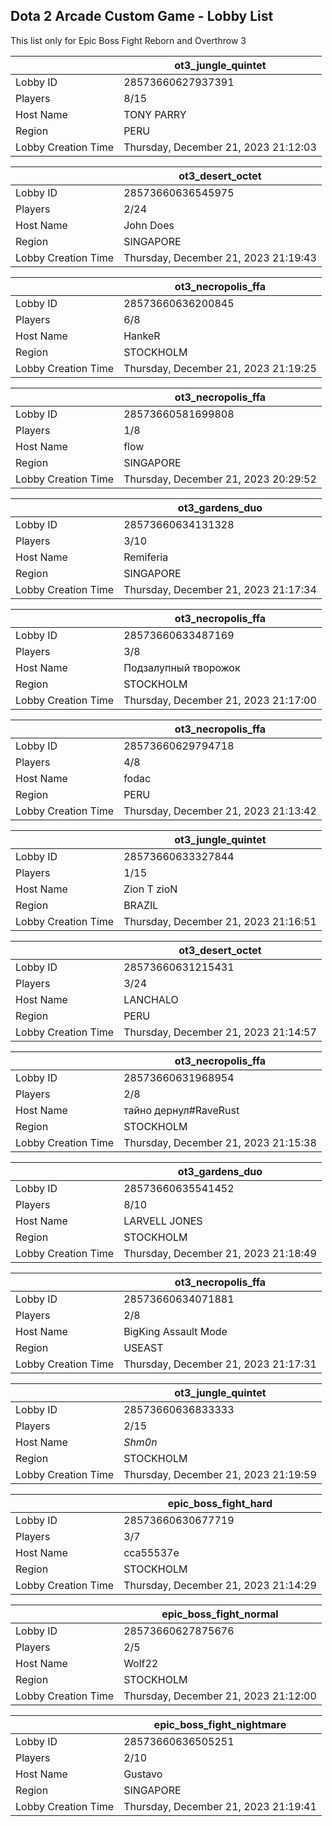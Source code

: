 ## Dota 2 Arcade Custom Game - Lobby List

This list only for Epic Boss Fight Reborn and Overthrow 3

|  | ot3_jungle_quintet |
| ------ | ------ |
| Lobby ID | 28573660627937391 |
| Players | 8/15 |
| Host Name | TONY PARRY |
| Region | PERU |
| Lobby Creation Time | Thursday, December 21, 2023 21:12:03 |


|  | ot3_desert_octet |
| ------ | ------ |
| Lobby ID | 28573660636545975 |
| Players | 2/24 |
| Host Name | John Does |
| Region | SINGAPORE |
| Lobby Creation Time | Thursday, December 21, 2023 21:19:43 |


|  | ot3_necropolis_ffa |
| ------ | ------ |
| Lobby ID | 28573660636200845 |
| Players | 6/8 |
| Host Name | HankeR |
| Region | STOCKHOLM |
| Lobby Creation Time | Thursday, December 21, 2023 21:19:25 |


|  | ot3_necropolis_ffa |
| ------ | ------ |
| Lobby ID | 28573660581699808 |
| Players | 1/8 |
| Host Name | flow |
| Region | SINGAPORE |
| Lobby Creation Time | Thursday, December 21, 2023 20:29:52 |


|  | ot3_gardens_duo |
| ------ | ------ |
| Lobby ID | 28573660634131328 |
| Players | 3/10 |
| Host Name | Remiferia |
| Region | SINGAPORE |
| Lobby Creation Time | Thursday, December 21, 2023 21:17:34 |


|  | ot3_necropolis_ffa |
| ------ | ------ |
| Lobby ID | 28573660633487169 |
| Players | 3/8 |
| Host Name | Подзалупный творожок |
| Region | STOCKHOLM |
| Lobby Creation Time | Thursday, December 21, 2023 21:17:00 |


|  | ot3_necropolis_ffa |
| ------ | ------ |
| Lobby ID | 28573660629794718 |
| Players | 4/8 |
| Host Name | fodac |
| Region | PERU |
| Lobby Creation Time | Thursday, December 21, 2023 21:13:42 |


|  | ot3_jungle_quintet |
| ------ | ------ |
| Lobby ID | 28573660633327844 |
| Players | 1/15 |
| Host Name | Zion T zioN |
| Region | BRAZIL |
| Lobby Creation Time | Thursday, December 21, 2023 21:16:51 |


|  | ot3_desert_octet |
| ------ | ------ |
| Lobby ID | 28573660631215431 |
| Players | 3/24 |
| Host Name | LANCHALO |
| Region | PERU |
| Lobby Creation Time | Thursday, December 21, 2023 21:14:57 |


|  | ot3_necropolis_ffa |
| ------ | ------ |
| Lobby ID | 28573660631968954 |
| Players | 2/8 |
| Host Name | тайно дернул#RaveRust |
| Region | STOCKHOLM |
| Lobby Creation Time | Thursday, December 21, 2023 21:15:38 |


|  | ot3_gardens_duo |
| ------ | ------ |
| Lobby ID | 28573660635541452 |
| Players | 8/10 |
| Host Name | LARVELL JONES |
| Region | STOCKHOLM |
| Lobby Creation Time | Thursday, December 21, 2023 21:18:49 |


|  | ot3_necropolis_ffa |
| ------ | ------ |
| Lobby ID | 28573660634071881 |
| Players | 2/8 |
| Host Name | BigKing Assault Mode |
| Region | USEAST |
| Lobby Creation Time | Thursday, December 21, 2023 21:17:31 |


|  | ot3_jungle_quintet |
| ------ | ------ |
| Lobby ID | 28573660636833333 |
| Players | 2/15 |
| Host Name | _Shm0n_ |
| Region | STOCKHOLM |
| Lobby Creation Time | Thursday, December 21, 2023 21:19:59 |


|  | epic_boss_fight_hard |
| ------ | ------ |
| Lobby ID | 28573660630677719 |
| Players | 3/7 |
| Host Name | cca55537e |
| Region | STOCKHOLM |
| Lobby Creation Time | Thursday, December 21, 2023 21:14:29 |


|  | epic_boss_fight_normal |
| ------ | ------ |
| Lobby ID | 28573660627875676 |
| Players | 2/5 |
| Host Name | Wolf22 |
| Region | STOCKHOLM |
| Lobby Creation Time | Thursday, December 21, 2023 21:12:00 |


|  | epic_boss_fight_nightmare |
| ------ | ------ |
| Lobby ID | 28573660636505251 |
| Players | 2/10 |
| Host Name | Gustavo |
| Region | SINGAPORE |
| Lobby Creation Time | Thursday, December 21, 2023 21:19:41 |



